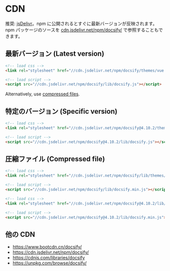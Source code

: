 # CDN

推奨: [jsDelivr](//cdn.jsdelivr.net)。npm に公開されるとすぐに最新バージョンが反映されます。npm パッケージのソースを [cdn.jsdelivr.net/npm/docsify/](//cdn.jsdelivr.net/npm/docsify/) で参照することもできます。

## 最新バージョン (Latest version)

```html
<!-- load css -->
<link rel="stylesheet" href="//cdn.jsdelivr.net/npm/docsify/themes/vue.css">

<!-- load script -->
<script src="//cdn.jsdelivr.net/npm/docsify/lib/docsify.js"></script>
```

Alternatively, use [compressed files](#圧縮ファイル-compressed-file).

## 特定のバージョン (Specific version)

```html
<!-- load css -->
<link rel="stylesheet" href="//cdn.jsdelivr.net/npm/docsify@4.10.2/themes/vue.css">

<!-- load script -->
<script src="//cdn.jsdelivr.net/npm/docsify@4.10.2/lib/docsify.js"></script>
```

## 圧縮ファイル (Compressed file)

```html
<!-- load css -->
<link rel="stylesheet" href="//cdn.jsdelivr.net/npm/docsify/lib/themes/vue.css">

<!-- load script -->
<script src="//cdn.jsdelivr.net/npm/docsify/lib/docsify.min.js"></script>
```

```html
<!-- load css -->
<link rel="stylesheet" href="//cdn.jsdelivr.net/npm/docsify@4.10.2/lib/themes/vue.css">

<!-- load script -->
<script src="//cdn.jsdelivr.net/npm/docsify@4.10.2/lib/docsify.min.js"></script>
```

## 他の CDN

- https://www.bootcdn.cn/docsify/
- https://cdn.jsdelivr.net/npm/docsify/
- https://cdnjs.com/libraries/docsify
- https://unpkg.com/browse/docsify/
